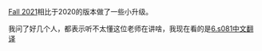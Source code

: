 [Fall 2021](https://pdos.csail.mit.edu/6.828/2021/schedule.html)相比于2020的版本做了一些小升级。  

我问了好几个人，都表示听不太懂这位老师在讲啥，我现在看的是[6.s081中文翻译](https://mit-public-courses-cn-translatio.gitbook.io/mit6-s081/)  